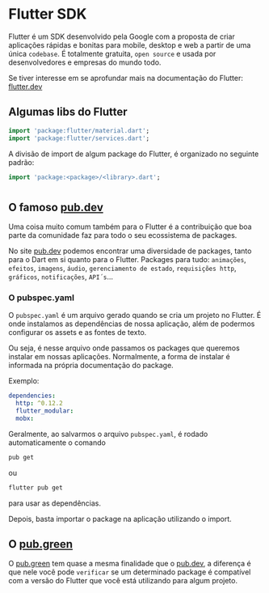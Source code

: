 # Flutter SDK

Flutter é um SDK desenvolvido pela Google com a proposta de criar aplicações rápidas e bonitas para mobile, desktop e web a partir de uma única `codebase`. É totalmente gratuita, `open source` e usada por desenvolvedores e empresas do mundo todo.

Se tiver interesse em se aprofundar mais na documentação do Flutter: [flutter.dev](https://flutter.dev/)

## Algumas libs do Flutter

```dart
import 'package:flutter/material.dart';
import 'package:flutter/services.dart';
```

A divisão de import de algum package do Flutter, é organizado no seguinte padrão:

```dart
import 'package:<package>/<library>.dart';
```

#

## O famoso [pub.dev](https://pub.dev/)

Uma coisa muito comum também para o Flutter é a contribuição que boa parte da comunidade faz para todo o seu ecossistema de packages.

No site [pub.dev](https://pub.dev/) podemos encontrar uma diversidade de packages, tanto para o Dart em si quanto para o Flutter. Packages para tudo: `animações`, `efeitos`, `imagens`, `áudio`, `gerenciamento de estado`, `requisições http`, `gráficos`, `notificações`, `API´s`...

### O pubspec.yaml

O `pubspec.yaml` é um arquivo gerado quando se cria um projeto no Flutter. É onde instalamos as dependências de nossa aplicação, além de podermos configurar os assets e as fontes de texto.

Ou seja, é nesse arquivo onde passamos os packages que queremos instalar em nossas aplicações. Normalmente, a forma de instalar é informada na própria documentação do package.<p>
Exemplo:

```yaml
dependencies:
  http: ^0.12.2
  flutter_modular:
  mobx:
```

Geralmente, ao salvarmos o arquivo `pubspec.yaml`, é rodado automaticamente o comando

```bash
pub get
```

ou

```bash
flutter pub get
```

para usar as dependências.

Depois, basta importar o package na aplicação utilizando o import.

## O [pub.green](https://pub.green)

O [pub.green](https://pub.green) tem quase a mesma finalidade que o [pub.dev](https://pub.dev), a diferença é que nele você pode `verificar` se um determinado package é compatível com a versão do Flutter que você está utilizando para algum projeto.
